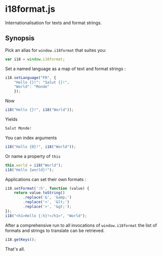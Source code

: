 i18format.js
===
Internationalisation for texts and format strings.

Synopsis
---
Pick an alias for `window.i18format` that suites you:

```javascript
var i18 = window.i18format;
```

Set a named language as a map of text and format strings :

```javascript
i18.setLanguage("FR", {
	"Hello {}!": "Salut {}!",
	"World": "Monde"
	});
```

Now

```javascript
i18("Hello {}!", i18("World"));
```

Yields

```javascript
Salut Monde!
```

You can index arguments

```javascript
i18("Hello {0}!", i18("World"));
```

Or name a property of `this`

```javascript
this.world = i18("World");
i18("Hello {world}!");
```

Applications can set their own formats :

```javascript
i18.setFormat(':h', function (value) {
	return value.toString()
		.replace('&', '&amp;')
		.replace('<', '&lt;')
		.replace('>', '&gt;');	
});
i18("<h1>Hello {:h}!</h1>", "World");
```

After a comprehensive run to all invocations of `window.i18format` the list of formats and strings to translate can be retrieved.

```javascript
i18.getKeys();
```

That's all.